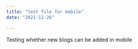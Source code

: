 ```yaml
---
title: "test file for mobile"
date: "2021-12-26"

---
```


Testing whether new blogs can be added in mobile
